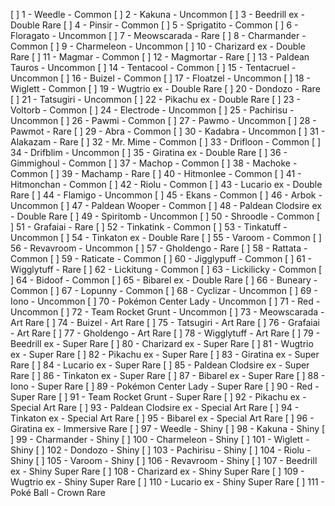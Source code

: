 [ ] 1 - Weedle - Common 
[ ] 2 - Kakuna - Uncommon 
[ ] 3 - Beedrill ex - Double Rare 
[ ] 4 - Pinsir - Common 
[ ] 5 - Sprigatito - Common 
[ ] 6 - Floragato - Uncommon 
[ ] 7 - Meowscarada - Rare 
[ ] 8 - Charmander - Common 
[ ] 9 - Charmeleon - Uncommon 
[ ] 10 - Charizard ex - Double Rare 
[ ] 11 - Magmar - Common 
[ ] 12 - Magmortar - Rare 
[ ] 13 - Paldean Tauros - Uncommon 
[ ] 14 - Tentacool - Common 
[ ] 15 - Tentacruel - Uncommon 
[ ] 16 - Buizel - Common 
[ ] 17 - Floatzel - Uncommon 
[ ] 18 - Wiglett - Common 
[ ] 19 - Wugtrio ex - Double Rare 
[ ] 20 - Dondozo - Rare 
[ ] 21 - Tatsugiri - Uncommon 
[ ] 22 - Pikachu ex - Double Rare 
[ ] 23 - Voltorb - Common 
[ ] 24 - Electrode - Uncommon 
[ ] 25 - Pachirisu - Uncommon 
[ ] 26 - Pawmi - Common 
[ ] 27 - Pawmo - Uncommon 
[ ] 28 - Pawmot - Rare 
[ ] 29 - Abra - Common 
[ ] 30 - Kadabra - Uncommon 
[ ] 31 - Alakazam - Rare 
[ ] 32 - Mr. Mime - Common 
[ ] 33 - Drifloon - Common 
[ ] 34 - Drifblim - Uncommon 
[ ] 35 - Giratina ex - Double Rare 
[ ] 36 - Gimmighoul - Common 
[ ] 37 - Machop - Common 
[ ] 38 - Machoke - Common 
[ ] 39 - Machamp - Rare 
[ ] 40 - Hitmonlee - Common 
[ ] 41 - Hitmonchan - Common 
[ ] 42 - Riolu - Common 
[ ] 43 - Lucario ex - Double Rare 
[ ] 44 - Flamigo - Uncommon 
[ ] 45 - Ekans - Common 
[ ] 46 - Arbok - Uncommon 
[ ] 47 - Paldean Wooper - Common 
[ ] 48 - Paldean Clodsire ex - Double Rare 
[ ] 49 - Spiritomb - Uncommon 
[ ] 50 - Shroodle - Common 
[ ] 51 - Grafaiai - Rare 
[ ] 52 - Tinkatink - Common 
[ ] 53 - Tinkatuff - Uncommon 
[ ] 54 - Tinkaton ex - Double Rare 
[ ] 55 - Varoom - Common 
[ ] 56 - Revavroom - Uncommon 
[ ] 57 - Gholdengo - Rare 
[ ] 58 - Rattata - Common 
[ ] 59 - Raticate - Common 
[ ] 60 - Jigglypuff - Common 
[ ] 61 - Wigglytuff - Rare 
[ ] 62 - Lickitung - Common 
[ ] 63 - Lickilicky - Common 
[ ] 64 - Bidoof - Common 
[ ] 65 - Bibarel ex - Double Rare 
[ ] 66 - Buneary - Common 
[ ] 67 - Lopunny - Common 
[ ] 68 - Cyclizar - Uncommon 
[ ] 69 - Iono - Uncommon 
[ ] 70 - Pokémon Center Lady - Uncommon 
[ ] 71 - Red - Uncommon 
[ ] 72 - Team Rocket Grunt - Uncommon 
[ ] 73 - Meowscarada - Art Rare 
[ ] 74 - Buizel - Art Rare 
[ ] 75 - Tatsugiri - Art Rare 
[ ] 76 - Grafaiai - Art Rare 
[ ] 77 - Gholdengo - Art Rare 
[ ] 78 - Wigglytuff - Art Rare 
[ ] 79 - Beedrill ex - Super Rare 
[ ] 80 - Charizard ex - Super Rare 
[ ] 81 - Wugtrio ex - Super Rare 
[ ] 82 - Pikachu ex - Super Rare 
[ ] 83 - Giratina ex - Super Rare 
[ ] 84 - Lucario ex - Super Rare 
[ ] 85 - Paldean Clodsire ex - Super Rare 
[ ] 86 - Tinkaton ex - Super Rare 
[ ] 87 - Bibarel ex - Super Rare 
[ ] 88 - Iono - Super Rare 
[ ] 89 - Pokémon Center Lady - Super Rare 
[ ] 90 - Red - Super Rare 
[ ] 91 - Team Rocket Grunt - Super Rare 
[ ] 92 - Pikachu ex - Special Art Rare 
[ ] 93 - Paldean Clodsire ex - Special Art Rare 
[ ] 94 - Tinkaton ex - Special Art Rare 
[ ] 95 - Bibarel ex - Special Art Rare 
[ ] 96 - Giratina ex - Immersive Rare 
[ ] 97 - Weedle - Shiny 
[ ] 98 - Kakuna - Shiny 
[ ] 99 - Charmander - Shiny 
[ ] 100 - Charmeleon - Shiny 
[ ] 101 - Wiglett - Shiny 
[ ] 102 - Dondozo - Shiny 
[ ] 103 - Pachirisu - Shiny 
[ ] 104 - Riolu - Shiny 
[ ] 105 - Varoom - Shiny 
[ ] 106 - Revavroom - Shiny 
[ ] 107 - Beedrill ex - Shiny Super Rare 
[ ] 108 - Charizard ex - Shiny Super Rare 
[ ] 109 - Wugtrio ex - Shiny Super Rare 
[ ] 110 - Lucario ex - Shiny Super Rare 
[ ] 111 - Poké Ball - Crown Rare 
